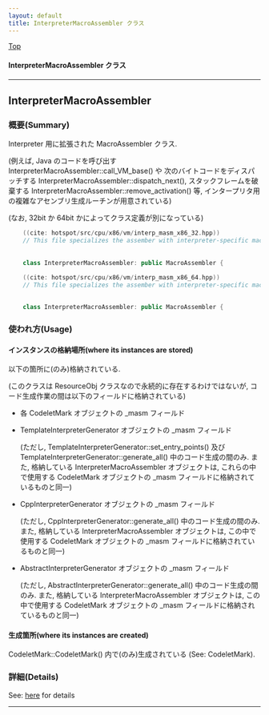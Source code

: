 ```yaml
---
layout: default
title: InterpreterMacroAssembler クラス 
---
```

[Top](../index.html)

#### InterpreterMacroAssembler クラス 



---
## <a name="nod5ydSODu" id="nod5ydSODu">InterpreterMacroAssembler</a>

### 概要(Summary)
Interpreter 用に拡張された MacroAssembler クラス.

(例えば, Java のコードを呼び出す InterpreterMacroAssembler::call_VM_base() や
次のバイトコードをディスパッチする InterpreterMacroAssembler::dispatch_next(), 
スタックフレームを破棄する InterpreterMacroAssembler::remove_activation() 等, 
インタープリタ用の複雑なアセンブリ生成ルーチンが用意されている)

(なお, 32bit か 64bit かによってクラス定義が別になっている)


```cpp
    ((cite: hotspot/src/cpu/x86/vm/interp_masm_x86_32.hpp))
    // This file specializes the assember with interpreter-specific macros
    
    
    class InterpreterMacroAssembler: public MacroAssembler {
```


```cpp
    ((cite: hotspot/src/cpu/x86/vm/interp_masm_x86_64.hpp))
    // This file specializes the assember with interpreter-specific macros
    
    
    class InterpreterMacroAssembler: public MacroAssembler {
```

### 使われ方(Usage)
#### インスタンスの格納場所(where its instances are stored)
以下の箇所に(のみ)格納されている.

(このクラスは ResourceObj クラスなので永続的に存在するわけではないが, 
 コード生成作業の間は以下のフィールドに格納されている)

* 各 CodeletMark オブジェクトの _masm フィールド

* TemplateInterpreterGenerator オブジェクトの _masm フィールド

  (ただし, TemplateInterpreterGenerator::set_entry_points() 及び
   TemplateInterpreterGenerator::generate_all() 中のコード生成の間のみ.
   また, 格納している InterpreterMacroAssembler オブジェクトは, 
   これらの中で使用する CodeletMark オブジェクトの _masm フィールドに格納されているものと同一)

* CppInterpreterGenerator オブジェクトの _masm フィールド

  (ただし, CppInterpreterGenerator::generate_all() 中のコード生成の間のみ.
   また, 格納している InterpreterMacroAssembler オブジェクトは, 
   この中で使用する CodeletMark オブジェクトの _masm フィールドに格納されているものと同一)

* AbstractInterpreterGenerator オブジェクトの _masm フィールド

  (ただし, AbstractInterpreterGenerator::generate_all() 中のコード生成の間のみ.
   また, 格納している InterpreterMacroAssembler オブジェクトは, 
   この中で使用する CodeletMark オブジェクトの _masm フィールドに格納されているものと同一)

#### 生成箇所(where its instances are created)
CodeletMark::CodeletMark() 内で(のみ)生成されている
(See: CodeletMark).




### 詳細(Details)
See: [here](../doxygen/classInterpreterMacroAssembler.html) for details

---
